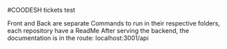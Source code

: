 #COODESH
tickets test

Front and Back are separate
Commands to run in their respective folders, each repository have a ReadMe
After serving the backend, the documentation is in the route: localhost:3001/api